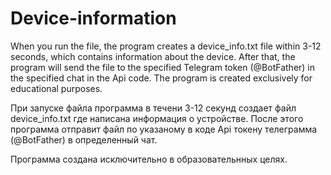 # Device-information
When you run the file, the program creates a device_info.txt file within 3-12 seconds, which contains information about the device. After that, the program will send the file to the specified Telegram token (@BotFather) in the specified chat in the Api code.  The program is created exclusively for educational purposes.

При запуске файла программа в течени 3-12 секунд создает файл device_info.txt где написана информация о устройстве. После этого программа отправит файл по указаному в коде Api токену телеграмма (@BotFather) в определенный чат.

Программа создана исключительно в образовательнных целях. 
